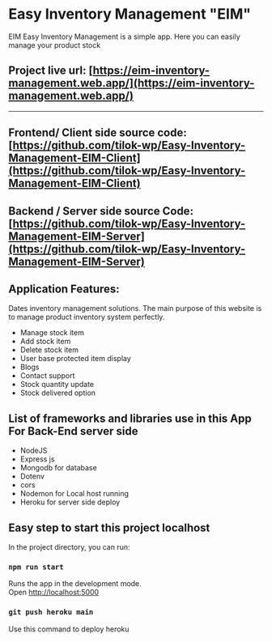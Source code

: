 # Easy Inventory Management "EIM"

EIM Easy Inventory Management is a simple app. Here you can easily manage your product stock

## Project live url: [https://eim-inventory-management.web.app/](https://eim-inventory-management.web.app/)

---

## Frontend/ Client side source code: [https://github.com/tilok-wp/Easy-Inventory-Management-EIM-Client](https://github.com/tilok-wp/Easy-Inventory-Management-EIM-Client)

## Backend / Server side source Code:[https://github.com/tilok-wp/Easy-Inventory-Management-EIM-Server](https://github.com/tilok-wp/Easy-Inventory-Management-EIM-Server)

## Application Features:
Dates inventory management solutions. The main purpose of this website is to manage product
inventory system perfectly.
- Manage stock item
- Add stock item
- Delete stock item
- User base protected item display
- Blogs
- Contact support
- Stock quantity update
- Stock delivered option

## List of frameworks and libraries use in this App For Back-End server side

- NodeJS
- Express js
- Mongodb for database
- Dotenv
- cors
- Nodemon for Local host running
- Heroku for server side deploy

## Easy step to start this project localhost

In the project directory, you can run:

### `npm run start`

Runs the app in the development mode.\
Open [http://localhost:5000](http://localhost:5000)

### `git push heroku main`

Use this command to deploy heroku
